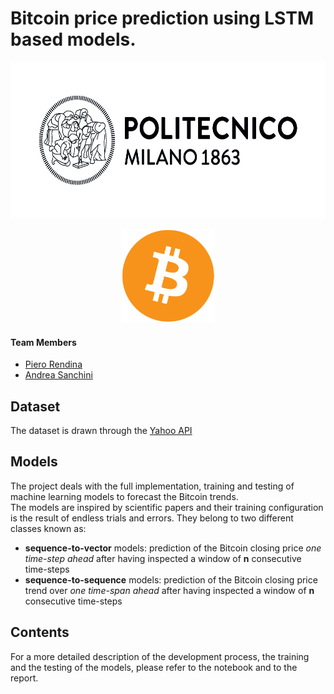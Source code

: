 # Bitcoin price prediction using LSTM based models.
<p align="center">
  <img src="images/02_Polimi_bandiera_BN_positivo_outline.jpg" style="width:600px;height:250px"/>
</p>
<p align="center">
  <img src="images/bitcoin_logo.jpeg" style="width:150px;height:150px"/>
</p>


#### Team Members
* [Piero Rendina](https://github.com/PieroRendina)
* [Andrea Sanchini](https://github.com/AndreaSanchini)

## Dataset
The dataset is drawn through the <a href="https://pypi.org/project/yfinance/" target="_blank">Yahoo API</a>

## Models
The project deals with the full implementation, training and testing of machine learning models to forecast the Bitcoin trends.  
The models are inspired by scientific papers and their training configuration is the result of endless trials and errors. 
They belong to two different classes known as: 
* **sequence-to-vector** models: prediction of the Bitcoin closing price *one time-step ahead* after having inspected a window of **n** consecutive time-steps
* **sequence-to-sequence** models: prediction of the Bitcoin closing price trend over *one time-span ahead* after having inspected a window of **n** consecutive time-steps

## Contents
For a more detailed description of the development process, the training and the testing of the models, please refer to the notebook and to the report.



